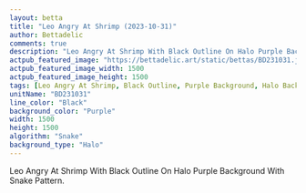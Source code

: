 ```yaml
---
layout: betta
title: "Leo Angry At Shrimp (2023-10-31)"
author: Bettadelic
comments: true
description: "Leo Angry At Shrimp With Black Outline On Halo Purple Background With Snake Pattern."
actpub_featured_image: "https://bettadelic.art/static/bettas/BD231031.jpg"
actpub_featured_image_width: 1500
actpub_featured_image_height: 1500
tags: [Leo Angry At Shrimp, Black Outline, Purple Background, Halo Background Pattern, Snake Pattern, October 2023]
unitName: "BD231031"
line_color: "Black"
background_color: "Purple"
width: 1500
height: 1500
algorithm: "Snake"
background_type: "Halo"
---
```


Leo Angry At Shrimp With Black Outline On Halo Purple Background With Snake Pattern.
